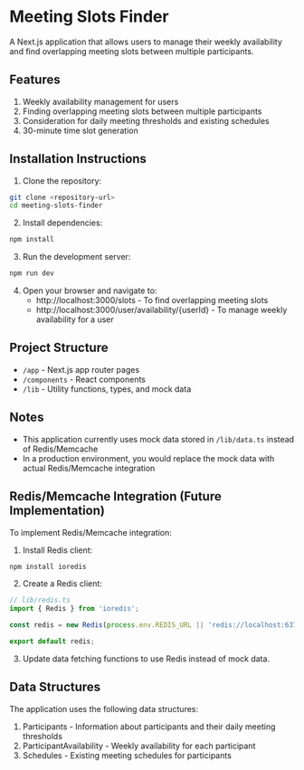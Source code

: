 # Meeting Slots Finder

A Next.js application that allows users to manage their weekly availability and find overlapping meeting slots between multiple participants.

## Features

1. Weekly availability management for users
2. Finding overlapping meeting slots between multiple participants
3. Consideration for daily meeting thresholds and existing schedules
4. 30-minute time slot generation

## Installation Instructions

1. Clone the repository:
```bash
git clone <repository-url>
cd meeting-slots-finder
```

2. Install dependencies:
```bash
npm install
```

3. Run the development server:
```bash
npm run dev
```

4. Open your browser and navigate to:
   - http://localhost:3000/slots - To find overlapping meeting slots
   - http://localhost:3000/user/availability/{userId} - To manage weekly availability for a user

## Project Structure

- `/app` - Next.js app router pages
- `/components` - React components
- `/lib` - Utility functions, types, and mock data

## Notes

- This application currently uses mock data stored in `/lib/data.ts` instead of Redis/Memcache
- In a production environment, you would replace the mock data with actual Redis/Memcache integration

## Redis/Memcache Integration (Future Implementation)

To implement Redis/Memcache integration:

1. Install Redis client:
```bash
npm install ioredis
```

2. Create a Redis client:
```javascript
// lib/redis.ts
import { Redis } from 'ioredis';

const redis = new Redis(process.env.REDIS_URL || 'redis://localhost:6379');

export default redis;
```

3. Update data fetching functions to use Redis instead of mock data.

## Data Structures

The application uses the following data structures:

1. Participants - Information about participants and their daily meeting thresholds
2. ParticipantAvailability - Weekly availability for each participant
3. Schedules - Existing meeting schedules for participants